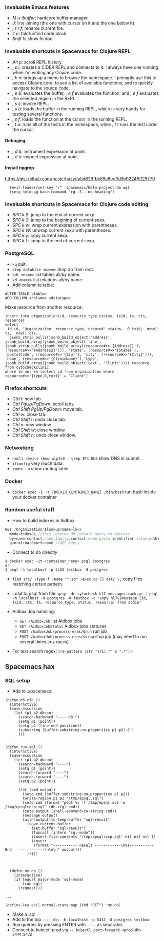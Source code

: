 ### Invaluable Emacs features
* _M-x ibuffer_: hardcore buffer manager.
* _J_: line joining (the one with cursor on it and the one below it).
* _, r r f_: rename current file.
* _z a_: fold/unfold code block.
* _Shift k_: show fn doc. 
### Invaluable shortcuts in Spacemacs for Clojure REPL
* _Alt p_: scroll REPL history.
* _, s i_: creates a CIDER REPL and connects to it. I always have one running when I’m writing any Clojure code.
* _, h n_: brings up a menu to browse the namespace. I primarily use this to access Clojure.core, to see a list of available functions, and to quickly navigate to the source code.
* _, e b_: evaluates the buffer, _, e f_ evaluates the function, and _, e f_ evaluates the selected region in the REPL.
* _, s s_: invoke REPL.
* _, s b_: loads the buffer in the running REPL, which is very handy for testing several functions.
* _, s f_: loads the function at the cursor in the running REPL.
* _, t a_: runs all of the tests in the namespace, while _, t t_ runs the test under the cursor.
#### Debuging
* _, d b_: instrument expression at point.
* _, d v_: inspect expression at point.
#### Install ripgrep
https://gist.github.com/pesterhazy/fabd629fbb89a6cd3d3b92246ff29779
```
  (evil-leader/set-key "/" 'spacemacs/helm-project-do-ag)
  (setq helm-ag-base-command "rg -S --no-heading")
  ```
### Invaluable shortcuts in Spacemacs for Clojure code editing
* _SPC k $_: jump to the end of current sexp.
* _SPC k 0_: jump to the begining of current sexp.
* _SPC k w_: wrap current expression with parentheses.
* _SPC k W_: unwrap current sexp with parentheses.
* _SPC k y_: copy current sexp.
* _SPC k L_: jump to the end of current sexp.

### PostgreSQL
* ```\q``` quit.
* ```drop database <name>``` drop db from root.
* ```\dt <name>``` list tables all/by name.
* ```\d <name>``` list relations all/by name.
* Add column to table:
```
ALTER TABLE <table>
ADD COLUMN <column> <datatype>
```

Make resource from another resource:
```
insert into organization(id, resource_type,status, txid, ts, cts, resource)
select 
 id id, 'Organization' resource_type,'created' status,  0 txid,  now() ts,  now() cts,
  jsonb_strip_nulls(jsonb_build_object('address', jsonb_build_array(jsonb_build_object('line', jsonb_strip_nulls(jsonb_build_array((resource#>>'{Address1}'),(resource#>>'{Address2}'))), 'state', (resource#>>'{State}'), 'postalCode', (resource#>>'{Zip}'), 'city', (resource#>>'{City}'))), 'name', (resource#>>'{ClinicName}'),'type', jsonb_build_array(jsonb_build_object('text', 'Clinic')))) resource
from cytocheckclinic
where id not in (select id from organization where resource#>>'{type,0,text}' = 'Client')
```


### Firefox shortcuts
* _Ctrl t_: new tab.
* _Ctrl PgUp/PgDown_: scroll tabs.
* _Ctrl Shift PgUp/PgDown_: move tab.
* _Ctrl w_: close tab.
* _Ctrl Shift t_: undo close tab.
* _Ctrl n_: new window.
* _Ctrl Shift w_: close window.
* _Ctrl Shift n_: undo close window.
### Networking
* ```nmcli device show wlp3s0 | grep IP4.DNS``` show DNS in subnet.
* ```ifconfig``` very much data.
* ```route -n``` show routing table.

### Docker
* ```docker exec -i -t {DOCKER_CONTAINER_NAME} /bin/bash``` run bash inside your docker container

### Random useful stuff

* How to build indexes in Aidbox
```js
GET /Organization/$lookup?name=lk&\
  mode=index&\ //this returns db console query to execute
  by=name,contact.name.family,contact.name.given,identifier.value;address.city,address.state,type.text;address.line&\ //these are indexed fields
  q=oral+mar&sort=name //GET query
```
  
* Connect to db directly
```
$ docker exec -it <container_name> psql postgres
or
$ psql -h localhost -p 5432 testbox -U postgres
```

* ```find src/ -type f -name "*.so" -exec cp {} dst/ \;``` copy files matching certain pattern.

* Load to psql from file:
```gzip -dc sytocheck-hl7-messages.back.gz | psql -h localhost -U postgres -W testbox -c 'copy hl7v2message (id, txid, cts, ts, resource_type, status, resource) from stdin'```

* Aidbox Job handling:
  - ```GET /AidboxJob``` list Aidbox jobs
  - ```GET /AidboxJobStatus``` Aidbox jobs statuses
  - ```POST /AidboxJob/process-eras/$run``` run job
  - ```POST /AidboxJob/process-eras/$stop``` stop job (may need to run several times cuz races)

* Full text search regex:
```(re-pattern (str "(?i).*" s ".*"))```
  
## Spacemacs hax
### SQL setup
* Add to .spacemacs:
```
(defun db-cfg ()
  (interactive)
  (save-excursion
    (let (p1 p2 dbcon)
      (search-backward "---- db:")
      (setq p1 (point))
      (setq p2 (line-end-position))
      (substring (buffer-substring-no-properties p1 p2) 8 )
      )))


(defun run-sql ()
  (interactive)
  (save-excursion
    (let (p1 p2 dbcon)
      (search-backward "----")
      (setq p1 (point))
      (search-forward "----")
      (search-forward "----")
      (setq p2 (point))

      (let (cmd output)
        (setq cmd (buffer-substring-no-properties p1 p2))
        (write-region p1 p2 "/tmp/epsql.sql")
        (setq cmd (format "psql %s -f /tmp/epsql.sql -o /tmp/epsqlresp.sql" (db-cfg) cmd))
        (setq output (shell-command-to-string cmd))
        (message output)
        (with-output-to-temp-buffer "sql-result"
          (save-current-buffer
            (set-buffer "sql-result")
            (funcall (intern "sql-mode"))
            (insert-file-contents "/tmp/epsqlresp.sql" nil nil nil t)
            (insert
             (format "----------- Result ------------\n%s-----------  End   ------------\n\n\n" output)))
          )))))



  (defun my-do ()
    (interactive)
    (if (equal major-mode 'sql-mode)
        (run-sql)
      (request)))
      
...

(define-key evil-normal-state-map (kbd "RET") 'my-do)
```
* Make a .sql
* Add to the top `---- db: -h localhost -p 5432 -U postgres testbox`
* Run queries by pressing ENTER with `----` as separator.
* Connect to kubectl prod via `-- kubectl port-forward <prod-db> 5444:5432`

